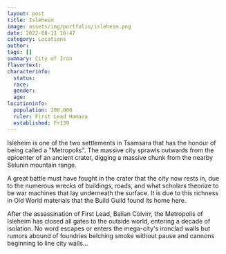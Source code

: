 ```yaml
---
layout: post
title: Isleheim
image: assets/img/portfolio/isleheim.png
date: 2022-08-11 16:47
category: Locations
author: 
tags: []
summary: City of Iron
flavortext: 
characterinfo:
  status: 
  race: 
  gender: 
  age: 
locationinfo:
  population: 200,000
  ruler: First Lead Hamaza
  established: F+139
---
```


Isleheim is one of the two settlements in Tsamsara that has the honour of being called a "Metropolis". The massive city sprawls outwards from the epicenter of an ancient crater, digging a massive chunk from the nearby Selunin mountain range.

A great battle must have fought in the crater that the city now rests in, due to the numerous wrecks of buildings, roads, and what scholars theorize to be war machines that lay underneath the surface. It is due to this richness in Old World materials that the Build Guild found its home here.

After the assassination of First Lead, Balian Colvirr, the Metropolis of Isleheim has closed all gates to the outside world, entering a decade of isolation. No word escapes or enters the mega-city's ironclad walls but rumors abound of foundries belching smoke without pause and cannons beginning to line city walls...